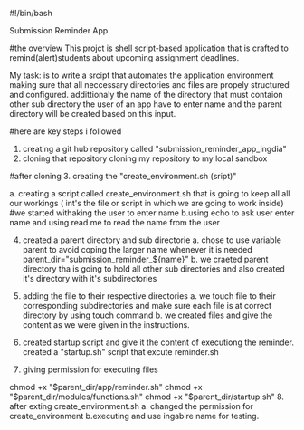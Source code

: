 #!/bin/bash

Submission Reminder App

#the overview
This projct is shell script-based application that is crafted to remind(alert)students about upcoming assignment deadlines.

My task: is  to write a srcipt that automates the application environment making sure that all neccessary directories and files are propely structured and configured.
addittionaly the name of the directory that must  contaion other sub directory the user of an app have to enter name  and the parent directory will be created based on this input.


#here are key steps i followed 


1. creating a git hub repository called "submission_reminder_app_ingdia"
2. cloning that repository
   cloning my repository to my local sandbox

#after cloning 
3. creating the "create_environment.sh (sript)"
 
  a. creating a script called create_environment.sh that is going to keep all all our workings ( int's the file or script in which we are going to work inside)
#we started withaking the user to enter name
  b.using echo to ask user enter name and using read me to read the name from the user

4. created a parent directory and sub directorie
     a. chose to use variable parent to avoid coping the larger name whenever it is needed
     parent_dir="submission_reminder_${name}"
     b. we craeted parent directory tha is going to hold all other sub directories and also created it's directory with it's subdirectories 

5. adding the file to their respective directories
      a. we touch file to their corresponding subdirectories and make sure each file is at correct directory by using touch command
         b. we created files and give the content as we were given in the instructions.
6.  created startup script and give it the content of executiong the reminder.
     created a "startup.sh" script that excute reminder.sh

7. giving permission for executing files 

chmod +x "$parent_dir/app/reminder.sh"
chmod +x "$parent_dir/modules/functions.sh"
chmod +x "$parent_dir/startup.sh"
8. after exting create_environment.sh
   a. changed the permission for create_environment
   b.executing and use ingabire name for testing.      
